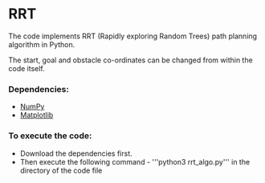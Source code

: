 # RRT

The code implements RRT (Rapidly exploring Random Trees) path planning algorithm in Python.

The start, goal and obstacle co-ordinates can be changed from within the code itself.

### Dependencies:
<ul>
    <li>
        <a href="https://numpy.org/" >NumPy</a>
    </li>
    <li>
        <a href="https://matplotlib.org/" >Matplotlib</a>
    </li>
</ul>

### To execute the code:
<ul>
    <li>
    Download the dependencies first.
    </li>
    <li>
    Then execute the following command - '''python3 rrt_algo.py''' in the directory of the code file
    </li>
</ul>
